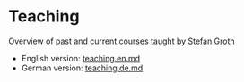 # Teaching
Overview of past and current courses taught by [Stefan Groth](https://www.stefangroth.com)

* English version: [teaching.en.md](teaching.en.md)
* German version: [teaching.de.md](teaching.de.md)